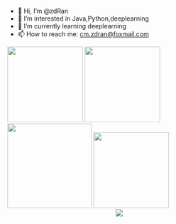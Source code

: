 - 👋 Hi, I’m @zdRan
- 👀 I’m interested in Java,Python,deeplearning
- 🌱 I’m currently learning deeplearning
- 📫 How to reach me: cm.zdran@foxmail.com

<div style="float: left; ">
    <img height="170px" src="https://github-readme-stats.vercel.app/api/top-langs/?username=zdRan&layout=compact&langs_count=8&theme=gotham" />
    <img height="170px" src="https://github-readme-stats.vercel.app/api?username=zdRan&theme=gotham" />
</div> 
<div >
    <img height="190px" src="https://stats.justsong.cn/api/leetcode?username=U2647&cn_username=U2647"/>
    <img height="170px" src="https://github-readme-streak-stats.herokuapp.com/?user=zdRan&theme=gotham"/>
</div>


<div align="center">
    <img  src="https://visitor-badge.glitch.me/badge?page_id=zdRan.zdRan" />
</div>
<!---
zdRan/zdRan is a ✨ special ✨ repository because its `README.md` (this file) appears on your GitHub profile.
You can click the Preview link to take a look at your changes.
--->
